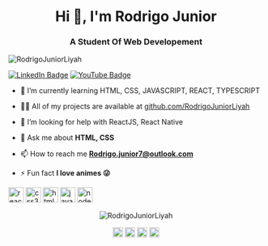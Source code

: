 <h1 align="center">Hi 👋, I'm Rodrigo Junior</h1>
<h3 align="center">A Student Of Web Developement</h3>
<p align="left"> <img src="https://komarev.com/ghpvc/?username=RodrigoJuniorLiyah" alt="RodrigoJuniorLiyah" /> </p>

[![LinkedIn Badge](https://img.shields.io/badge/linkedin--%2300EBEB?style=for-the-badge&logo=linkedin&logoColor=white)](https://www.linkedin.com/in/rodrigo-junior-969184166/)
[![YouTube Badge](https://img.shields.io/badge/protonmail--%2300EBEB?style=for-the-badge&logo=protonmail)](https://youtube.com/guilhermerodz)

- 🌱 I’m currently learning HTML, CSS, JAVASCRIPT, REACT, TYPESCRIPT

- 👨‍💻 All of my projects are available at [github.com/RodrigoJuniorLiyah](https://github.com/RodrigoJuniorLiyah?tab=repositories)

- 🤔 I’m looking for help with ReactJS, React Native

- 💬 Ask me about **HTML, CSS**

- 📫 How to reach me **Rodrigo.junior7@outlook.com**

- ⚡ Fun fact **I love animes 😜**

<p align="left">
<img src="https://img.icons8.com/nolan/64/react-native.png" alt="react" width="30" height="30"/>
<img src="https://img.icons8.com/nolan/64/css-filetype.png" alt="css3"  width="30" height="30"/>
<img src="https://img.icons8.com/nolan/64/html.png" alt="html5"  width="30" height="30"/>
<img src="https://img.icons8.com/nolan/64/javascript.png" alt="javascript" width="30" height="30"/>
<img src="https://img.icons8.com/color/48/000000/nodejs.png" alt="nodejs" width="30" height="30"/></p><p align="center">
<img src="https://github-readme-stats.vercel.app/api?username=RodrigoJuniorLiyah&show_icons=true" alt="RodrigoJuniorLiyah"/> 
</p>

<p align="center">
<a href="https://twitter.com/@Legend_Attack" target="blank"><img align="center" src="https://cdn.jsdelivr.net/npm/simple-icons@3.0.1/icons/twitter.svg" alt="Rodrigo Junior" height="20" width="20" /></a>
<a href="https://www.linkedin.com/in/rodrigo-junior-969184166/" target="blank"><img align="center" src="https://cdn.jsdelivr.net/npm/simple-icons@3.0.1/icons/linkedin.svg" alt="Rodrigo Junior" height="20" width="20" /></a>
<a href="https://www.facebook.com/Rodrigo.Junior78/" target="blank"><img align="center" src="https://cdn.jsdelivr.net/npm/simple-icons@3.0.1/icons/facebook.svg" alt="Rodrigo Junior" height="20" width="20" /></a>
<a href="https://www.instagram.com/rodrigo_junior_lia/" target="blank"><img align="center" src="https://cdn.jsdelivr.net/npm/simple-icons@3.0.1/icons/instagram.svg" alt="Rodrigo Junior" height="20" width="20" /></a>
</p>
